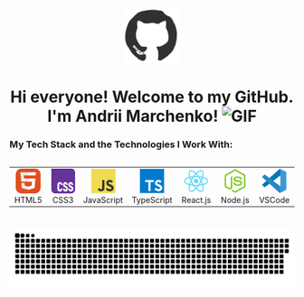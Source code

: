 <div id="header" align="center">

<img src="./assets/github.gif" width="100"/>

<h1>
Hi everyone! Welcome to my GitHub. I'm Andrii Marchenko!
<img src="./assets/giphy.gif" width="30px" alt="GIF">
</h1>

   </div>

### My Tech Stack and the Technologies I Work With:

<div style="display: flex; align-items: flex-start; align: center">
<table align="center">
  <tr>
    <td align="center"  width="88">
        <img src="./img/html5.svg" alt="HTML5" width="44" height="44"/>
      <br>HTML5
    </td>
    <td align="center" width="88">
        <img src="./img/css3.svg" alt="CSS3" width="44" height="44"/>
      <br>CSS3
    </td>
    <td align="center" width="88">
        <img src="./img/javascript.svg" alt="JS" width="44" height="44"/>
      <br>JavaScript
    </td>
    <td align="center" width="88">
        <img src="./img/typescript.svg" alt="TS" width="44" height="44"/>
      <br>TypeScript
    </td>
    <td align="center" width="88">
        <img src="./img/react.svg" alt="React" width="44" height="44"/>
      <br>React.js
    </td>
    <td align="center" width="88">
      <img src="./img/nodejs.svg" alt="Node.js" width="44" height="44"/>
      <br>Node.js
    </td>
    <td align="center" width="88">
        <img src="./img/vscode.svg" alt="Visual Studio Code" width="44" height="44"/>
      <br>VSCode
     </td>
</table>
</div>

###

   <p align="center">
 <img width="600" src="./img/github-snake.svg" alt="snake"/>
    </p>
